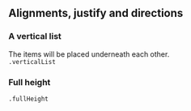 ## Alignments, justify and directions

### A vertical list
The items will be placed underneath each other.   
`.verticalList`

### Full height
`.fullHeight`